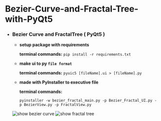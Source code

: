 # Bezier-Curve-and-Fractal-Tree-with-PyQt5

* ### Bezier Curve and FractalTree ( PyQt5 )
    * **setup package with requirements**
    
        **terminal commands:** 
        `pip install -r requirements.txt`
        
    * **make ui to py `file format`**
    
        **terminal commands:** `pyuic5 [fileName].ui > [fileName].py`
    * **made with PyInstaller to executive file**
    
        **terminal commands:** 
        
        `pyinstaller -w bezier_fractal_main.py -p Bezier_Fractal_UI.py -p BezierView.py -p FractalView.py`
  
  ![show bezier curve](https://github.com/neural022/Bezier-Curve-and-Fractral-Tree-with-PyQt5/blob/main/demo_img/bezier_curve.png)
  ![show fractal tree](https://github.com/neural022/Bezier-Curve-and-Fractral-Tree-with-PyQt5/blob/main/demo_img/fractal_tree.png)
